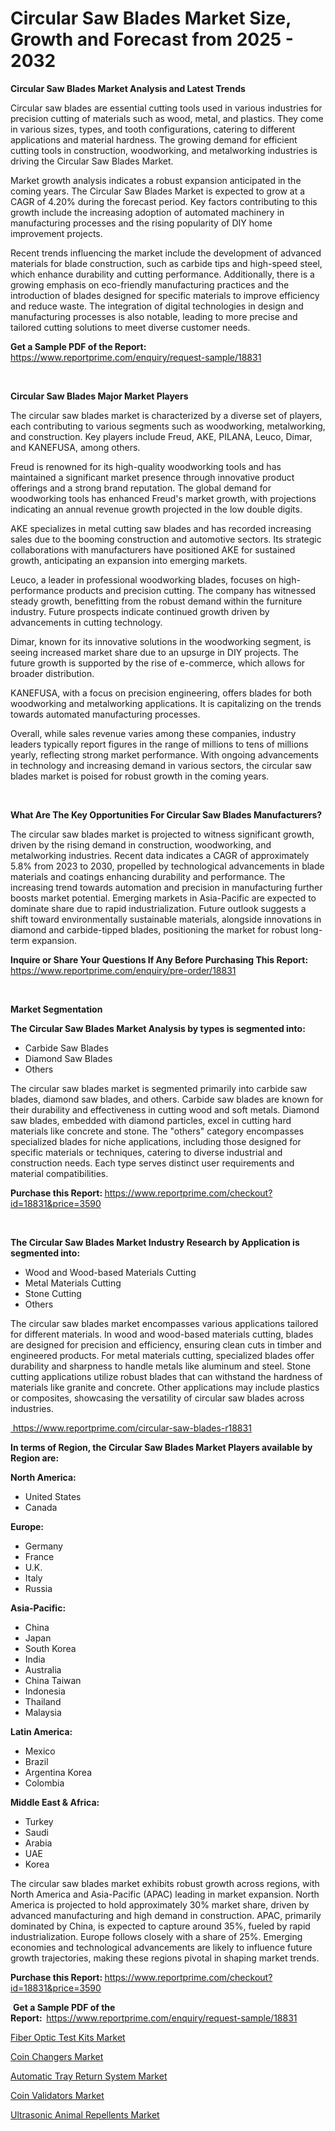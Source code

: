 <p><h1>Circular Saw Blades Market Size, Growth and Forecast from 2025 - 2032</h1></p><p><strong>Circular Saw Blades Market Analysis and Latest Trends</strong></p>
<p><p>Circular saw blades are essential cutting tools used in various industries for precision cutting of materials such as wood, metal, and plastics. They come in various sizes, types, and tooth configurations, catering to different applications and material hardness. The growing demand for efficient cutting tools in construction, woodworking, and metalworking industries is driving the Circular Saw Blades Market.</p><p>Market growth analysis indicates a robust expansion anticipated in the coming years. The Circular Saw Blades Market is expected to grow at a CAGR of 4.20% during the forecast period. Key factors contributing to this growth include the increasing adoption of automated machinery in manufacturing processes and the rising popularity of DIY home improvement projects.</p><p>Recent trends influencing the market include the development of advanced materials for blade construction, such as carbide tips and high-speed steel, which enhance durability and cutting performance. Additionally, there is a growing emphasis on eco-friendly manufacturing practices and the introduction of blades designed for specific materials to improve efficiency and reduce waste. The integration of digital technologies in design and manufacturing processes is also notable, leading to more precise and tailored cutting solutions to meet diverse customer needs.</p></p>
<p><strong>Get a Sample PDF of the Report:&nbsp;</strong> <a href="https://www.reportprime.com/enquiry/request-sample/18831?utm_campaign=1900&utm_medium=2&utm_source=Github&utm_content=ia&utm_term=19032025&utm_id=circular-saw-blades">https://www.reportprime.com/enquiry/request-sample/18831</a></p>
<p>&nbsp;</p>
<p><strong>Circular Saw Blades Major Market Players</strong></p>
<p><p>The circular saw blades market is characterized by a diverse set of players, each contributing to various segments such as woodworking, metalworking, and construction. Key players include Freud, AKE, PILANA, Leuco, Dimar, and KANEFUSA, among others. </p><p>Freud is renowned for its high-quality woodworking tools and has maintained a significant market presence through innovative product offerings and a strong brand reputation. The global demand for woodworking tools has enhanced Freud's market growth, with projections indicating an annual revenue growth projected in the low double digits.</p><p>AKE specializes in metal cutting saw blades and has recorded increasing sales due to the booming construction and automotive sectors. Its strategic collaborations with manufacturers have positioned AKE for sustained growth, anticipating an expansion into emerging markets.</p><p>Leuco, a leader in professional woodworking blades, focuses on high-performance products and precision cutting. The company has witnessed steady growth, benefitting from the robust demand within the furniture industry. Future prospects indicate continued growth driven by advancements in cutting technology.</p><p>Dimar, known for its innovative solutions in the woodworking segment, is seeing increased market share due to an upsurge in DIY projects. The future growth is supported by the rise of e-commerce, which allows for broader distribution.</p><p>KANEFUSA, with a focus on precision engineering, offers blades for both woodworking and metalworking applications. It is capitalizing on the trends towards automated manufacturing processes.</p><p>Overall, while sales revenue varies among these companies, industry leaders typically report figures in the range of millions to tens of millions yearly, reflecting strong market performance. With ongoing advancements in technology and increasing demand in various sectors, the circular saw blades market is poised for robust growth in the coming years.</p></p>
<p>&nbsp;</p>
<p><strong>What Are The Key Opportunities For Circular Saw Blades Manufacturers?</strong></p>
<p><p>The circular saw blades market is projected to witness significant growth, driven by the rising demand in construction, woodworking, and metalworking industries. Recent data indicates a CAGR of approximately 5.8% from 2023 to 2030, propelled by technological advancements in blade materials and coatings enhancing durability and performance. The increasing trend towards automation and precision in manufacturing further boosts market potential. Emerging markets in Asia-Pacific are expected to dominate share due to rapid industrialization. Future outlook suggests a shift toward environmentally sustainable materials, alongside innovations in diamond and carbide-tipped blades, positioning the market for robust long-term expansion.</p></p>
<p><strong>Inquire or Share Your Questions If Any Before Purchasing This Report:</strong> <a href="https://www.reportprime.com/enquiry/pre-order/18831?utm_campaign=1900&utm_medium=2&utm_source=Github&utm_content=ia&utm_term=19032025&utm_id=circular-saw-blades">https://www.reportprime.com/enquiry/pre-order/18831</a></p>
<p>&nbsp;</p>
<p><strong>Market Segmentation</strong></p>
<p><strong>The Circular Saw Blades Market Analysis by types is segmented into:</strong></p>
<p><ul><li>Carbide Saw Blades</li><li>Diamond Saw Blades</li><li>Others</li></ul></p>
<p><p>The circular saw blades market is segmented primarily into carbide saw blades, diamond saw blades, and others. Carbide saw blades are known for their durability and effectiveness in cutting wood and soft metals. Diamond saw blades, embedded with diamond particles, excel in cutting hard materials like concrete and stone. The "others" category encompasses specialized blades for niche applications, including those designed for specific materials or techniques, catering to diverse industrial and construction needs. Each type serves distinct user requirements and material compatibilities.</p></p>
<p><strong>Purchase this Report:&nbsp;</strong><a href="https://www.reportprime.com/checkout?id=18831&price=3590&utm_campaign=1900&utm_medium=2&utm_source=Github&utm_content=ia&utm_term=19032025&utm_id=circular-saw-blades">https://www.reportprime.com/checkout?id=18831&price=3590</a></p>
<p>&nbsp;</p>
<p><strong>The Circular Saw Blades Market Industry Research by Application is segmented into:</strong></p>
<p><ul><li>Wood and Wood-based Materials Cutting</li><li>Metal Materials Cutting</li><li>Stone Cutting</li><li>Others</li></ul></p>
<p><p>The circular saw blades market encompasses various applications tailored for different materials. In wood and wood-based materials cutting, blades are designed for precision and efficiency, ensuring clean cuts in timber and engineered products. For metal materials cutting, specialized blades offer durability and sharpness to handle metals like aluminum and steel. Stone cutting applications utilize robust blades that can withstand the hardness of materials like granite and concrete. Other applications may include plastics or composites, showcasing the versatility of circular saw blades across industries.</p></p>
<p><a href="https://www.reportprime.com/circular-saw-blades-r18831?utm_campaign=1900&utm_medium=2&utm_source=Github&utm_content=ia&utm_term=19032025&utm_id=circular-saw-blades">&nbsp;https://www.reportprime.com/circular-saw-blades-r18831</a></p>
<p><strong>In terms of Region, the Circular Saw Blades Market Players available by Region are:</strong></p>
<p>
    <p> <strong> North America: </strong>
        <ul>
            <li>United States</li>
            <li>Canada</li>
        </ul>
        </p> 
    <p> <strong> Europe: </strong>
        <ul>
            <li>Germany</li>
            <li>France</li>
            <li>U.K.</li>
            <li>Italy</li>
            <li>Russia</li>
        </ul>
        </p> 
    <p> <strong> Asia-Pacific: </strong>
        <ul>
            <li>China</li>
            <li>Japan</li>
            <li>South Korea</li>
            <li>India</li>
            <li>Australia</li>
            <li>China Taiwan</li>
            <li>Indonesia</li>
            <li>Thailand</li>
            <li>Malaysia</li>
        </ul>
        </p> 
    <p> <strong> Latin America: </strong>
        <ul>
            <li>Mexico</li>
            <li>Brazil</li>
            <li>Argentina Korea</li>
            <li>Colombia</li>
        </ul>
        </p> 
    <p> <strong> Middle East & Africa: </strong>
        <ul>
            <li>Turkey</li>
            <li>Saudi</li>
            <li>Arabia</li>
            <li>UAE</li>
            <li>Korea</li>
        </ul>
    </p>
    </p>
<p><p>The circular saw blades market exhibits robust growth across regions, with North America and Asia-Pacific (APAC) leading in market expansion. North America is projected to hold approximately 30% market share, driven by advanced manufacturing and high demand in construction. APAC, primarily dominated by China, is expected to capture around 35%, fueled by rapid industrialization. Europe follows closely with a share of 25%. Emerging economies and technological advancements are likely to influence future growth trajectories, making these regions pivotal in shaping market trends.</p></p>
<p><strong>Purchase this Report: </strong><a href="https://www.reportprime.com/checkout?id=18831&price=3590&utm_campaign=1900&utm_medium=2&utm_source=Github&utm_content=ia&utm_term=19032025&utm_id=circular-saw-blades">https://www.reportprime.com/checkout?id=18831&price=3590</a></p>
<p>&nbsp;<strong>Get a Sample PDF of the Report:&nbsp;&nbsp;</strong><a href="https://www.reportprime.com/enquiry/request-sample/18831?utm_campaign=1900&utm_medium=2&utm_source=Github&utm_content=ia&utm_term=19032025&utm_id=circular-saw-blades">https://www.reportprime.com/enquiry/request-sample/18831</a></p>
<p><strong></strong></p>
<p><p><a href="https://github.com/cayposshefin/Market-Research-Report-List-1/blob/main/fiber-optic-test-kits-market.md?utm_campaign=1900&utm_medium=2&utm_source=Github&utm_content=ia&utm_term=19032025&utm_id=circular-saw-blades">Fiber Optic Test Kits Market</a></p><p><a href="https://github.com/chillwervenu/Market-Research-Report-List-1/blob/main/coin-changers-market.md?utm_campaign=1900&utm_medium=2&utm_source=Github&utm_content=ia&utm_term=19032025&utm_id=circular-saw-blades">Coin Changers Market</a></p><p><a href="https://github.com/busamoleankk/Market-Research-Report-List-1/blob/main/automatic-tray-return-system-market.md?utm_campaign=1900&utm_medium=2&utm_source=Github&utm_content=ia&utm_term=19032025&utm_id=circular-saw-blades">Automatic Tray Return System Market</a></p><p><a href="https://github.com/marcayaminig/Market-Research-Report-List-1/blob/main/coin-validators-market.md?utm_campaign=1900&utm_medium=2&utm_source=Github&utm_content=ia&utm_term=19032025&utm_id=circular-saw-blades">Coin Validators Market</a></p><p><a href="https://github.com/yodhafirorae/Market-Research-Report-List-1/blob/main/ultrasonic-animal-repellents-market.md?utm_campaign=1900&utm_medium=2&utm_source=Github&utm_content=ia&utm_term=19032025&utm_id=circular-saw-blades">Ultrasonic Animal Repellents Market</a></p></p>